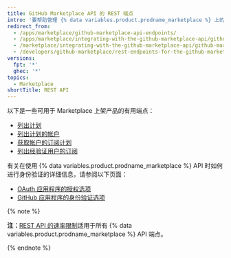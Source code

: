 ```yaml
---
title: GitHub Marketplace API 的 REST 端点
intro: '要帮助管理 {% data variables.product.prodname_marketplace %} 上的应用程序，请使用这些 {% data variables.product.prodname_marketplace %} API 端点。'
redirect_from:
  - /apps/marketplace/github-marketplace-api-endpoints/
  - /apps/marketplace/integrating-with-the-github-marketplace-api/github-marketplace-rest-api-endpoints/
  - /marketplace/integrating-with-the-github-marketplace-api/github-marketplace-rest-api-endpoints
  - /developers/github-marketplace/rest-endpoints-for-the-github-marketplace-api
versions:
  fpt: '*'
  ghec: '*'
topics:
  - Marketplace
shortTitle: REST API
---
```


以下是一些可用于 Marketplace 上架产品的有用端点：

* [列出计划](/rest/reference/apps#list-plans)
* [列出计划的帐户](/rest/reference/apps#list-accounts-for-a-plan)
* [获取帐户的订阅计划](/rest/reference/apps#get-a-subscription-plan-for-an-account)
* [列出经验证用户的订阅](/rest/reference/apps#list-subscriptions-for-the-authenticated-user)

有关在使用 {% data variables.product.prodname_marketplace %} API 时如何进行身份验证的详细信息，请参阅以下页面：

* [OAuth 应用程序的授权选项](/apps/building-oauth-apps/authorizing-oauth-apps/)
* [GitHub 应用程序的身份验证选项](/apps/building-github-apps/authenticating-with-github-apps/)

{% note %}

**注：**[REST API 的速率限制](/rest#rate-limiting)适用于所有 {% data variables.product.prodname_marketplace %} API 端点。

{% endnote %}
